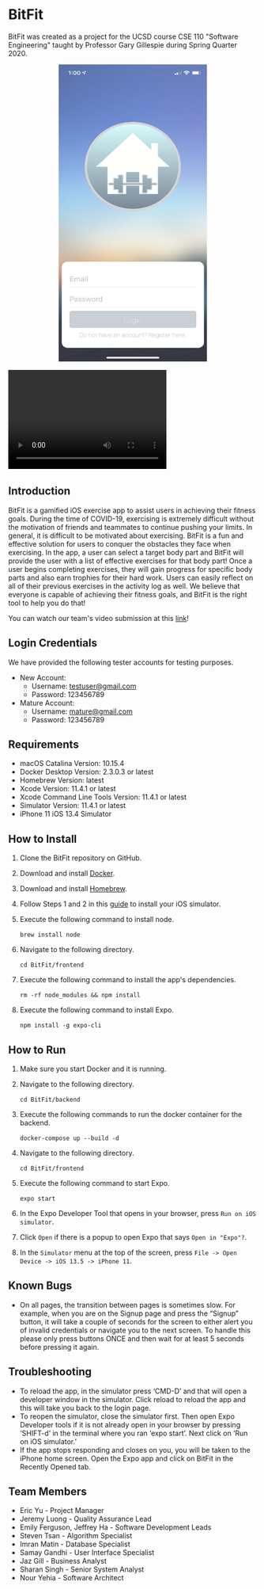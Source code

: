 # BitFit

BitFit was created as a project for the UCSD course CSE 110 "Software Engineering" taught by Professor Gary Gillespie during Spring Quarter 2020.

<p align="center">
    <img  width="300" height="600" src="images/loginpage.png">
</p>
<video src="images/demo.mov" width="320" height="200" controls preload></video>

## Introduction
BitFit is a gamified iOS exercise app to assist users in achieving their fitness goals. During the time of COVID-19, exercising is extremely difficult without the motivation of friends and teammates to continue pushing your limits. In general, it is difficult to be motivated about exercising. BitFit is a fun and effective solution for users to conquer the obstacles they face when exercising. In the app, a user can select a target body part and BitFit will provide the user with a list of effective exercises for that body part! Once a user begins completing exercises, they will gain progress for specific body parts and also earn trophies for their hard work. Users can easily reflect on all of their previous exercises in the activity log as well. We believe that everyone is capable of achieving their fitness goals, and BitFit is the right tool to help you do that!

You can watch our team's video submission at this [link](https://www.youtube.com/watch?v=PGO8BR2BsRI)!

## Login Credentials
We have provided the following tester accounts for testing purposes.

* New Account:
    * Username: testuser@gmail.com
    * Password: 123456789
* Mature Account:
    * Username: mature@gmail.com
    * Password: 123456789


## Requirements
* macOS Catalina Version: 10.15.4
* Docker Desktop Version: 2.3.0.3 or latest
* Homebrew Version: latest
* Xcode Version: 11.4.1 or latest
* Xcode Command Line Tools Version: 11.4.1 or latest
* Simulator Version: 11.4.1 or latest
* iPhone 11 iOS 13.4 Simulator


## How to Install
1. Clone the BitFit repository on GitHub.
2. Download and install [Docker](https://www.docker.com/products/docker-desktop).
3. Download and install [Homebrew](https://brew.sh/).
4. Follow Steps 1 and 2 in this [guide](https://docs.expo.io/workflow/ios-simulator/) to install your iOS simulator.
5. Execute the following command to install node.
    ```
    brew install node
    ```
6. Navigate to the following directory.
    ```
    cd BitFit/frontend
    ```
7. Execute the following command to install the app's dependencies.
    ```
    rm -rf node_modules && npm install
    ```

8. Execute the following command to install Expo.
    ```
    npm install -g expo-cli
    ```

## How to Run
1. Make sure you start Docker and it is running.

2. Navigate to the following directory.
    ```
    cd BitFit/backend
    ```

3. Execute the following commands to run the docker container for the backend.
    ```
    docker-compose up --build -d 
    ```

4. Navigate to the following directory.
    ```
    cd BitFit/frontend
    ``` 

5. Execute the following command to start Expo.
    ```
    expo start
    ```

6. In the Expo Developer Tool that opens in your browser, press `Run on iOS simulator`.

7. Click `Open` if there is a popup to open Expo that says `Open in "Expo"?`.

8. In the `Simulator` menu at the top of the screen, press `File -> Open Device -> iOS 13.5 -> iPhone 11`.


## Known Bugs
* On all pages, the transition between pages is sometimes slow. For example, when you are on the Signup page and press the “Signup” button, it will take a couple of seconds for the screen to either alert you of invalid credentials or navigate you to the next screen. To handle this please only press buttons ONCE and then wait for at least 5 seconds before pressing it again.


## Troubleshooting
* To reload the app, in the simulator press ‘CMD-D’ and that will open a developer window in the simulator. Click reload to reload the app and this will take you back to the login page.
* To reopen the simulator, close the simulator first. Then open Expo Developer tools if it is not already open in your browser by pressing ‘SHIFT-d’ in the terminal where you ran ‘expo start’. Next click on ‘Run on iOS simulator.’ 
* If the app stops responding and closes on you, you will be taken to the iPhone home screen. Open the Expo app and click on BitFit in the Recently Opened tab.


## Team Members
* Eric Yu - Project Manager
* Jeremy Luong - Quality Assurance Lead
* Emily Ferguson, Jeffrey Ha - Software Development Leads
* Steven Tsan - Algorithm Specialist	
* Imran Matin - Database Specialist
* Samay Gandhi - User Interface Specialist
* Jaz Gill - Business Analyst
* Sharan Singh - Senior System Analyst
* Nour Yehia - Software Architect
 

